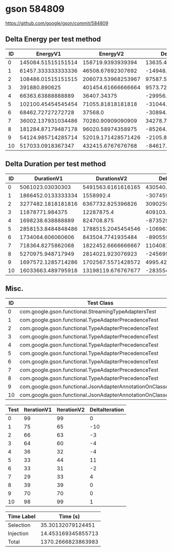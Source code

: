# gson 584809


https://github.com/google/gson/commit/584809



## Delta Energy per test method


| ID | EnergyV1 | EnergyV2 | DeltaEnergy | σV1 | σV2 |
| --- | --- | --- | --- | --- | --- |
| 0 | 145084.51515151514 | 158719.9393939394 | 13635.424242424255 | 56978.296445449545 | 61199.799644786275 |
| 1 | 61457.333333333336 | 46508.67692307692 | -14948.656410256415 | 149090.0335716941 | 17193.897108797904 |
| 2 | 108486.01515151515 | 206073.53968253967 | 97587.52453102452 | 258331.79040654536 | 403312.13518724684 |
| 3 | 391880.890625 | 401454.61666666664 | 9573.72604166664 | 509702.1269148626 | 514936.20673885714 |
| 4 | 66363.63888888889 | 36407.34375 | -29956.29513888889 | 178214.43922672863 | 2042.7619111354943 |
| 5 | 102100.45454545454 | 71055.81818181818 | -31044.636363636368 | 257970.66930200945 | 225192.61191753088 |
| 6 | 68462.72727272728 | 37568.0 | -30894.72727272728 | 186560.45394752725 | 7599.199809317786 |
| 7 | 36002.137931034486 | 70280.90909090909 | 34278.7711598746 | 2102.798803633205 | 179727.8143756955 |
| 8 | 181284.87179487178 | 96020.58974358975 | -85264.28205128203 | 375092.49452950695 | 247452.1837049423 |
| 9 | 54124.985714285714 | 52019.171428571426 | -2105.8142857142884 | 144987.1824778702 | 129715.60237160271 |
| 10 | 517033.0918367347 | 432415.6767676768 | -84617.4150690579 | 565109.5693463869 | 524021.4065947997 |

## Delta Duration per test method


| ID | DurationV1 | DurationsV2 | DeltaDuration |
| --- | --- | --- | --- |
| 0 | 5061023.03030303 | 5491563.6161616165 | 430540.58585858624 |
| 1 | 1866452.0133333334 | 1558992.4 | -307459.6133333335 |
| 2 | 3277482.1818181816 | 6367732.825396826 | 3090250.643578644 |
| 3 | 11878771.984375 | 12287875.4 | 409103.4156250004 |
| 4 | 1698238.638888889 | 824708.875 | -873529.763888889 |
| 5 | 2858153.8484848486 | 1788515.2045454546 | -1069638.643939394 |
| 6 | 1734064.606060606 | 843504.7741935484 | -890559.8318670576 |
| 7 | 718364.8275862068 | 1822452.6666666667 | 1104087.83908046 |
| 8 | 5270975.948717949 | 2814021.923076923 | -2456954.025641026 |
| 9 | 1697572.1285714286 | 1702567.5571428572 | 4995.428571428638 |
| 10 | 16033663.489795918 | 13198119.676767677 | -2835543.8130282406 |

## Misc.

| ID | Test Class | Test Method |
| --- | --- | --- |
| 0 | com.google.gson.functional.StreamingTypeAdaptersTest | testNullSafe |
| 1 | com.google.gson.functional.TypeAdapterPrecedenceTest | testSerializeNonstreamingTypeAdapterFollowedByStreamingTypeAdapter |
| 2 | com.google.gson.functional.TypeAdapterPrecedenceTest | testNonstreamingHierarchicalFollowedByNonstreaming |
| 3 | com.google.gson.functional.TypeAdapterPrecedenceTest | testStreamingFollowedByStreaming |
| 4 | com.google.gson.functional.TypeAdapterPrecedenceTest | testStreamingFollowedByNonstreamingHierarchical |
| 5 | com.google.gson.functional.TypeAdapterPrecedenceTest | testStreamingHierarchicalFollowedByNonstreamingHierarchical |
| 6 | com.google.gson.functional.TypeAdapterPrecedenceTest | testNonstreamingFollowedByNonstreaming |
| 7 | com.google.gson.functional.TypeAdapterPrecedenceTest | testStreamingFollowedByNonstreaming |
| 8 | com.google.gson.functional.TypeAdapterPrecedenceTest | testStreamingHierarchicalFollowedByNonstreaming |
| 9 | com.google.gson.functional.JsonAdapterAnnotationOnClassesTest | testRegisteredDeserializerOverridesJsonAdapter |
| 10 | com.google.gson.functional.JsonAdapterAnnotationOnClassesTest | testRegisteredSerializerOverridesJsonAdapter |




| Test | IterationV1 | IterationV2 | DeltaIteration |
| --- | --- | --- | --- |
| 0 | 99 | 99 | 0 |
| 1 | 75 | 65 | -10 |
| 2 | 66 | 63 | -3 |
| 3 | 64 | 60 | -4 |
| 4 | 36 | 32 | -4 |
| 5 | 33 | 44 | 11 |
| 6 | 33 | 31 | -2 |
| 7 | 29 | 33 | 4 |
| 8 | 39 | 39 | 0 |
| 9 | 70 | 70 | 0 |
| 10 | 98 | 99 | 1 |



| Time Label | Time (s) |
| --- | --- |
| Selection | 35.30132079124451 |
| Injection | 14.453169345855713 |
| Total | 1370.2666823863983 |


